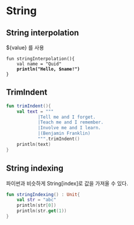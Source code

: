 # String

## String interpolation

${value} 를 사용

<pre class="language-kotlin"><code class="lang-kotlin">fun stringInterpolation(){
    val name = "Quid"
<strong>    println("Hello, $name!")
</strong>}
</code></pre>



## TrimIndent

```kotlin
fun trimIndent(){
    val text = """
            |Tell me and I forget.
            |Teach me and I remember.
            |Involve me and I learn.
            |(Benjamin Franklin)
            """.trimIndent()
    println(text)
}
```



## String indexing

파이썬과 비슷하게 String\[index]로 값을 가져올 수 있다.

```kotlin
fun stringIndexing() : Unit{
    val str = "abc"
    println(str[0])
    println(str.get(1))
}
```

